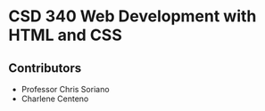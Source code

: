 # CSD 340 Web Development with HTML and CSS
## Contributors
  * Professor Chris Soriano
  * Charlene Centeno
